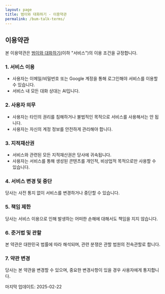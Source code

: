 ```yaml
---
layout: page
title: 범이와 대화하기 - 이용약관
permalink: /bum-talk-terms/
---
```


## 이용약관

본 이용약관은 [범이와 대화하기](https://bum-talk.web.app/)(이하 "서비스")의 이용 조건을 규정합니다.

### 1. 서비스 이용

- 사용자는 이메일/비밀번호 또는 Google 계정을 통해 로그인해야 서비스를 이용할 수 있습니다.
- 서비스 내 모든 대화 상대는 AI입니다.

### 2. 사용자 의무

- 사용자는 타인의 권리를 침해하거나 불법적인 목적으로 서비스를 사용해서는 안 됩니다.
- 사용자는 자신의 계정 정보를 안전하게 관리해야 합니다.

### 3. 지적재산권

- 서비스와 관련된 모든 지적재산권은 당사에 귀속됩니다.
- 사용자는 서비스를 통해 생성된 콘텐츠를 개인적, 비상업적 목적으로만 사용할 수 있습니다.

### 4. 서비스 변경 및 중단

당사는 사전 통지 없이 서비스를 변경하거나 중단할 수 있습니다.

### 5. 책임 제한

당사는 서비스 이용으로 인해 발생하는 어떠한 손해에 대해서도 책임을 지지 않습니다.

### 6. 준거법 및 관할

본 약관은 대한민국 법률에 따라 해석되며, 관련 분쟁은 관할 법원의 전속관할로 합니다.

### 7. 약관 변경

당사는 본 약관을 변경할 수 있으며, 중요한 변경사항이 있을 경우 사용자에게 통지합니다.

마지막 업데이트: 2025-02-22
